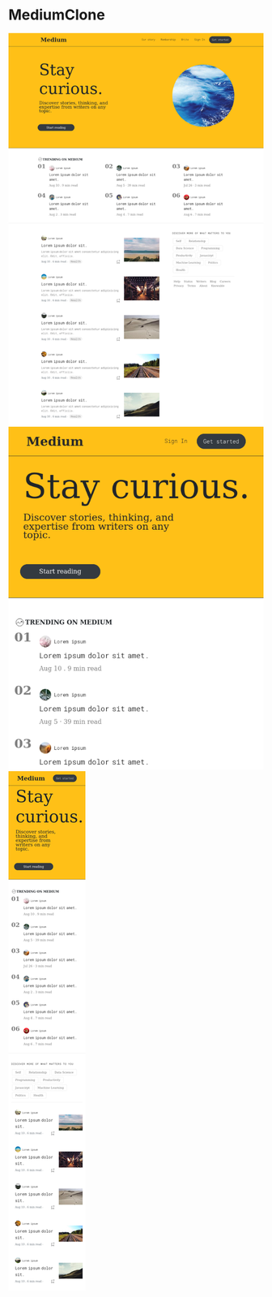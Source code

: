 # MediumClone
![Medium](Medium-Clone.png)
![](Medium-Clone-responsive.png)
![](Medium-Clone-responsive-1.png)

